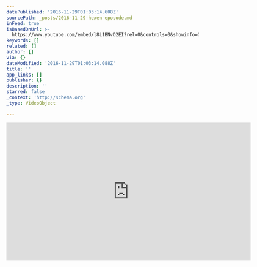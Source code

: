 ```yaml
---
datePublished: '2016-11-29T01:03:14.608Z'
sourcePath: _posts/2016-11-29-hexen-eposode.md
inFeed: true
isBasedOnUrl: >-
  https://www.youtube.com/embed/l8i1BNvD2EI?rel=0&controls=0&showinfo=0&autoplay=1
keywords: []
related: []
author: []
via: {}
dateModified: '2016-11-29T01:03:14.088Z'
title: ''
app_links: []
publisher: {}
description: ''
starred: false
_context: 'http://schema.org'
_type: VideoObject

---
```

<iframe src="https://cdn.embedly.com/widgets/media.html?src=https%3A%2F%2Fwww.youtube.com%2Fembed%2Fl8i1BNvD2EI%3Ffeature%3Doembed%26showinfo%3D0%26controls%3D0%26rel%3D0%26autoplay%3D1&amp;url=http%3A%2F%2Fwww.youtube.com%2Fwatch%3Fv%3Dl8i1BNvD2EI&amp;image=https%3A%2F%2Fi.ytimg.com%2Fvi%2Fl8i1BNvD2EI%2Fhqdefault.jpg&amp;key=b7d04c9b404c499eba89ee7072e1c4f7&amp;type=text%2Fhtml&amp;schema=youtube" width="640" height="360" scrolling="no" frameborder="0" allowfullscreen="" style=""></iframe>